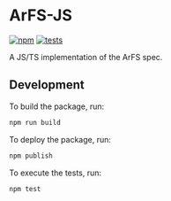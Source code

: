 # ArFS-JS

[![npm](https://img.shields.io/npm/v/arfs)](https://www.npmjs.com/package/arfs)
[![tests](https://github.com/CDDelta/arfs-js/workflows/tests/badge.svg)](https://github.com/CDDelta/arfs-js/actions?query=workflow%3Atests)

A JS/TS implementation of the ArFS spec.

## Development

To build the package, run:

```bash
npm run build
```

To deploy the package, run:

```bash
npm publish
```

To execute the tests, run:

```bash
npm test
```
